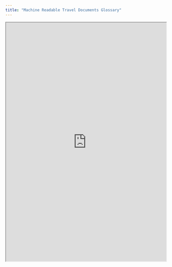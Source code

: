 ```yaml
---
title: "Machine Readable Travel Documents Glossary"
---
```




<iframe height="750" width="100%" src="https://ewelton.github.io/ktest/wiki.html#Machine%20Readable%20Travel%20Documents%20Glossary"></iframe>
